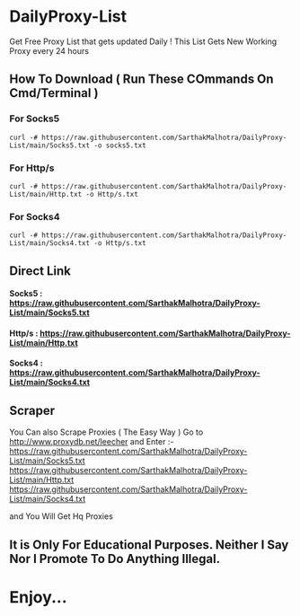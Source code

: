 # DailyProxy-List
Get Free Proxy List that gets updated Daily !
This List Gets New Working Proxy every 24 hours

## How To Download ( Run These COmmands On Cmd/Terminal )

### For Socks5
```curl -# https://raw.githubusercontent.com/SarthakMalhotra/DailyProxy-List/main/Socks5.txt -o socks5.txt ```

### For Http/s
```curl -# https://raw.githubusercontent.com/SarthakMalhotra/DailyProxy-List/main/Http.txt -o Http/s.txt```  

### For Socks4
```curl -# https://raw.githubusercontent.com/SarthakMalhotra/DailyProxy-List/main/Socks4.txt -o Http/s.txt```

## Direct Link

#### Socks5 : https://raw.githubusercontent.com/SarthakMalhotra/DailyProxy-List/main/Socks5.txt
#### Http/s : https://raw.githubusercontent.com/SarthakMalhotra/DailyProxy-List/main/Http.txt
#### Socks4 : https://raw.githubusercontent.com/SarthakMalhotra/DailyProxy-List/main/Socks4.txt

## Scraper

You Can also Scrape Proxies ( The Easy Way )
Go to http://www.proxydb.net/leecher and Enter :-
https://raw.githubusercontent.com/SarthakMalhotra/DailyProxy-List/main/Socks5.txt
https://raw.githubusercontent.com/SarthakMalhotra/DailyProxy-List/main/Http.txt
https://raw.githubusercontent.com/SarthakMalhotra/DailyProxy-List/main/Socks4.txt

and You Will Get Hq Proxies 

##  It is Only For Educational Purposes. Neither I Say Nor I Promote To Do Anything Illegal.
# Enjoy...
